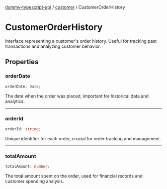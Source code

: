 [dummy-typescript-api](../../index.md) / [customer](../index.md) / CustomerOrderHistory

# CustomerOrderHistory

Interface representing a customer's order history.
Useful for tracking past transactions and analyzing customer behavior.

## Properties

### orderDate

```ts
orderDate: Date;
```

The date when the order was placed, important for historical data and analytics.

***

### orderId

```ts
orderId: string;
```

Unique identifier for each order, crucial for order tracking and management.

***

### totalAmount

```ts
totalAmount: number;
```

The total amount spent on the order, used for financial records and customer spending analysis.

